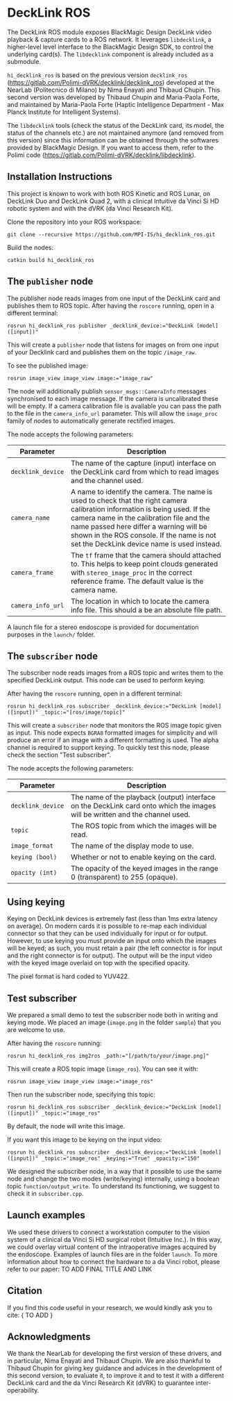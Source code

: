 # DeckLink ROS

The DeckLink ROS module exposes BlackMagic Design DeckLink video playback & capture cards to a ROS network. It leverages `libdecklink`, a higher-level level interface to the BlackMagic Design SDK, to control the underlying card(s). The `libdecklink` component is already included as a submodule.

`hi_decklink_ros` is based on the previous version `decklink_ros` (https://gitlab.com/Polimi-dVRK/decklink/decklink_ros) developed at the NearLab (Politecnico di Milano) by Nima Enayati and Thibaud Chupin. This second version was developed by Thibaud Chupin and Maria-Paola Forte, and maintained by Maria-Paola Forte (Haptic Intelligence Department - Max Planck Institute for Intelligent Systems).

The `libdecklink` tools (check the status of the DeckLink card, its model, the status of the channels etc.) are not maintained anymore (and removed from this version) since this information can be obtained through the softwares provided by BlackMagic Design. If you want to access them, refer to the Polimi code (https://gitlab.com/Polimi-dVRK/decklink/libdecklink).

## Installation Instructions

This project is known to work with both ROS Kinetic and ROS Lunar, on DeckLink Duo and DeckLink Quad 2, with a clinical Intuitive da Vinci Si HD robotic system and with the dVRK (da Vinci Research Kit).

Clone the repository into your ROS workspace: 

    git clone --recursive https://github.com/MPI-IS/hi_decklink_ros.git

Build the nodes:

    catkin build hi_decklink_ros

## The `publisher` node

The publisher node reads images from one input of the DeckLink card and publishes them to ROS topic. After having the `roscore` running, open in a different terminal: 

    rosrun hi_decklink_ros publisher _decklink_device:="DeckLink [model] ([input])"

This will create a `publisher` node that listens for images on from one input of your Decklink card and publishes them on the topic `/image_raw`.

To see the published image:

	rosrun image_view image_view image:="image_raw"	

The node will additionally publish `sensor_msgs::CameraInfo` messages synchronised to each image message. If the camera is uncalibrated these will be empty. If a camera calibration file is available you can pass the path to the file in the `camera_info_url` parameter. This will allow the `image_proc` family of nodes to automatically generate rectified images.

The node accepts the following parameters:

| Parameter | Description |
| --------- | ----------- |
| `decklink_device` | The name of the capture (input) interface on the DeckLink card from which to read images and the channel used. |
| `camera_name` | A name to identify the camera. The name is used to check that the right camera calibration information is being used. If the camera name in the calibration file and the name passed here differ a warning will be shown in the ROS console. If the name is not set the DeckLink device name is used instead. |
| `camera_frame` | The `tf` frame that the camera should attached to. This helps to keep point clouds generated with `stereo_image_proc` in the correct reference frame. The default value is the camera name. |
| `camera_info_url` | The location in which to locate the camera info file. This should a be an absolute file path. |

A launch file for a stereo endoscope is provided for documentation purposes in the `launch/` folder.

## The `subscriber` node

The subscriber node reads images from a ROS topic and writes them to the specified DeckLink output. This node can be used to perform keying. 

After having the `roscore` running, open in a different terminal: 

    rosrun hi_decklink_ros subscriber _decklink_device:="DeckLink [model] ([input])" _topic:="[ros/image/topic]"

This will create a `subscriber` node that monitors the ROS image topic given as input. This node expects `BGRA8` formatted images for simplicity and will produce an error if an image with a different formatting is used. The alpha channel is required to support keying.
To quickly test this node, please check the section "Test subscriber".

The node accepts the following parameters:

| Parameter | Description |
| --------- | ----------- |
| `decklink_device` | The name of the playback (output) interface on the DeckLink card onto which the images will be written and the channel used. |
| `topic` | The ROS topic from which the images will be read. |
| `image_format` | The name of the display mode to use. |
| `keying (bool)` | Whether or not to enable keying on the card. |
| `opacity (int)` | The opacity of the keyed images in the range 0 (transparent) to 255 (opaque). |

## Using keying

Keying on DeckLink devices is extremely fast (less than 1ms extra latency on average). On modern cards it is possible to re-map each individual connector so that they can be used individually for input or for output. However, to use keying you must provide an input onto which the images will be keyed; as such, you must retain a pair (the left connector is for input and the right connector is for output). The output will be the input video with the keyed image overlaid on top with the specified opacity.

The pixel format is hard coded to YUV422.

## Test subscriber
We prepared a small demo to test the subscriber node both in writing and keying mode.
We placed an image (`image.png` in the folder `sample`) that you are welcome to use.

After having the `roscore` running:

	rosrun hi_decklink_ros img2ros _path:="[/path/to/your/image.png]"

This will create a ROS topic image (`image_ros`). You can see it with: 

	rosrun image_view image_view image:="image_ros"

Then run the subscriber node, specifying this topic:

	rosrun hi_decklink_ros subscriber _decklink_device:="DeckLink [model] ([input])" _topic:="image_ros"

By default, the node will write this image.

If you want this image to be keying on the input video:
	
	rosrun hi_decklink_ros subscriber _decklink_device:="DeckLink [model] ([input])" _topic:="image_ros" _keying:="True" _opacity:="150"

We designed the subscriber node, in a way that it possible to use the same node and change the two modes (write/keying) internally, using a boolean topic `function/output_write`. To understand its functioning, we suggest to check it in `subscriber.cpp`.

## Launch examples
We used these drivers to connect a workstation computer to the vision system of a clinical da Vinci Si HD surgical robot (Intuitive Inc.). In this way, we could overlay virtual content of the intraoperative images acquired by the endoscope. Examples of launch files are in the folder `launch`.
To more information about how to connect the hardware to a da Vinci robot, please refer to our paper: TO ADD FINAL TITLE AND LINK

## Citation
If you find this code useful in your research, we would kindly ask you to cite:
{
	TO ADD
}

## Acknowledgments
We thank the NearLab for developing the first version of these drivers, and in particular, Nima Enayati and Thibaud Chupin. We are also thankful to Thibaud Chupin for giving key guidance and advices in the development of this second version, to evaluate it, to improve it and to test it with a different DeckLink card and the da Vinci Research Kit (dVRK) to guarantee inter-operability.
